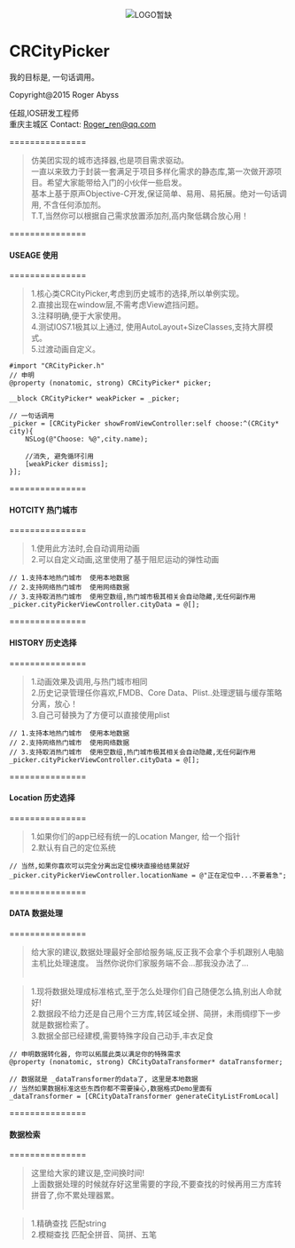 <p align="center" >
  <img src="" alt="LOGO暂缺" title="LOGO暂缺">
</p>

# CRCityPicker

我的目标是, 一句话调用。

Copyright@2015 Roger Abyss

任超,IOS研发工程师     
重庆主城区
Contact: Roger_ren@qq.com

===============
>仿美团实现的城市选择器,也是项目需求驱动。<br />
>一直以来致力于封装一套满足于项目多样化需求的静态库,第一次做开源项目。希望大家能带给入门的小伙伴一些启发。<br />
>基本上基于原声Objective-C开发,保证简单、易用、易拓展。绝对一句话调用, 不含任何添加剂。<br />
>T.T,当然你可以根据自己需求放置添加剂,高内聚低耦合放心用！<br />





===============
#### USEAGE 使用

===============
>1.核心类CRCityPicker,考虑到历史城市的选择,所以单例实现。<br />
>2.直接出现在window层,不需考虑View遮挡问题。<br />
>3.注释明确,便于大家使用。<br />
>4.测试IOS7.1极其以上通过, 使用AutoLayout+SizeClasses,支持大屏模式。<br />
>5.过渡动画自定义。<br />

    #import "CRCityPicker.h"
    // 申明
    @property (nonatomic, strong) CRCityPicker* picker;
    
    __block CRCityPicker* weakPicker = _picker;
    
    // 一句话调用
    _picker = [CRCityPicker showFromViewController:self choose:^(CRCity* city){
        NSLog(@"Choose: %@",city.name);
        
        //消失, 避免循环引用  
        [weakPicker dismiss];
    }];
    






===============
#### HOTCITY 热门城市

===============
>1.使用此方法时,会自动调用动画<br />
>2.可以自定义动画,这里使用了基于阻尼运动的弹性动画<br />

    // 1.支持本地热门城市  使用本地数据
    // 2.支持网络热门城市  使用网络数据
    // 3.支持取消热门城市  使用空数组,热门城市极其相关会自动隐藏,无任何副作用
    _picker.cityPickerViewController.cityData = @[];





===============
#### HISTORY 历史选择

===============
>1.动画效果及调用,与热门城市相同<br />
>2.历史记录管理任你喜欢,FMDB、Core Data、Plist..处理逻辑与缓存策略分离，放心！<br />
>3.自己可替换为了方便可以直接使用plist<br />

    // 1.支持本地热门城市  使用本地数据
    // 2.支持网络热门城市  使用网络数据
    // 3.支持取消热门城市  使用空数组,热门城市极其相关会自动隐藏,无任何副作用
    _picker.cityPickerViewController.cityData = @[];






===============
#### Location 历史选择

===============
>1.如果你们的app已经有统一的Location Manger, 给一个指针<br />
>2.默认有自己的定位系统<br />

    // 当然,如果你喜欢可以完全分离出定位模块直接给结果就好
    _picker.cityPickerViewController.locationName = @"正在定位中...不要着急";








===============
#### DATA 数据处理

===============
>给大家的建议,数据处理最好全部给服务端,反正我不会拿个手机跟别人电脑主机比处理速度。
当然你说你们家服务端不会...那我没办法了...<br /><br />

>1.现将数据处理成标准格式,至于怎么处理你们自己随便怎么搞,别出人命就好!<br />
>2.数据段不给力还是自己用个三方库,转区域全拼、简拼，未雨绸缪下一步就是数据检索了。<br />
>3.数据全部已经建模,需要特殊字段自己动手,丰衣足食<br />

    // 申明数据转化器, 你可以拓展此类以满足你的特殊需求
    @property (nonatomic, strong) CRCityDataTransformer* dataTransformer;
  
    // 数据就是 _dataTransformer的data了, 这里是本地数据
    // 当然如果数据标准这些东西你都不需要操心,数据格式Demo里面有
    _dataTransformer = [CRCityDataTransformer generateCityListFromLocal]






===============
#### 数据检索

===============
>这里给大家的建议是,空间换时间!<br />
上面数据处理的时候就存好这里需要的字段,不要查找的时候再用三方库转拼音了,你不累处理器累。<br /><br />

>1.精确查找    匹配string<br />
>2.模糊查找    匹配全拼音、简拼、五笔<br />
